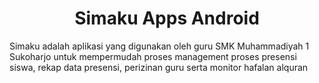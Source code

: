 <span align="center" style="text-align:center">

<h1>Simaku Apps Android</h1>
Simaku adalah aplikasi yang digunakan oleh guru SMK Muhammadiyah 1 Sukoharjo untuk mempermudah proses management proses presensi siswa, rekap data presensi, perizinan guru serta monitor hafalan alquran
